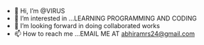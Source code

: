 - 👋 Hi, I’m @VIRUS
- 👀 I’m interested in ...LEARNING PROGRAMMING AND CODING
- 💞️ I’m looking forward in doing collaborated works 
- 📫 How to reach me ...EMAIL ME AT abhiramrs24@gmail.com 
